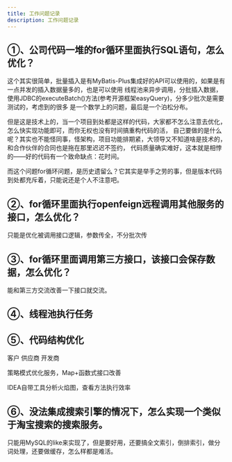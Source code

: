 ```yaml
---
title: 工作问题记录
description: 工作问题记录
---
```


## ①、公司代码一堆的for循环里面执行SQL语句，怎么优化？

这个其实很简单，批量插入是有MyBatis-Plus集成好的API可以使用的，如果是有一点并发的插入数据量多的，也是可以使用
线程池来异步调用，分批插入数据，使用JDBC的executeBatch()方法(参考开源框架easyQuery)，分多少批次是需要测试的，考虑到的很多
是一个数学上的问题，最后是一个泊松分布。

但是这是技术上的，当一个项目到处都是这样的代码，大家都不怎么注意去优化，怎么快实现功能即可，而你无权也没有时间搞重构代码的活，
自己要做的是什么呢？其实也不能怪同事，怪架构，项目功能排期紧，大领导又不知道啥是技术的，和合作伙伴的合同也是拖在那里迟迟不签约，
代码质量确实难好，这本就是相悖的——好的代码有一个致命缺点：花时间。

而这个问题for循环问题，是历史遗留么？它其实是举手之劳的事，但是版本代码到处都充斥着，只能说还是个人不注意吧。

## ②、for循环里面执行openfeign远程调用其他服务的接口，怎么优化？

只能是优化被调用接口逻辑，参数传全，不分批次传

## ③、for循环里面调用第三方接口，该接口会保存数据，怎么优化？

能和第三方交流改善一下接口就交流。

## ④、线程池执行任务

## ⑤、代码结构优化

客户 供应商 开发商

策略模式优化服务，Map+函数式接口改善

IDEA自带工具分析火焰图，查看方法执行效率

## ⑥、没法集成搜索引擎的情况下，怎么实现一个类似于淘宝搜索的搜索服务。

只能用MySQL的like来实现了，但是要好用，还要搞全文索引，倒排索引，做分词处理，还要做缓存，怎么样都是难活。